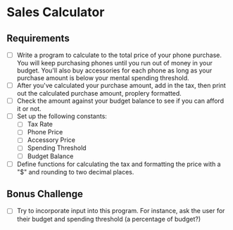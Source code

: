 Sales Calculator
================

## Requirements

- [ ] Write a program to calculate to the total price of your phone purchase. You will keep purchasing phones until you run out of money in your budget. You'll also buy accessories for each phone as long as your purchase amount is below your mental spending threshold.
- [ ] After you've calculated your purchase amount, add in the tax, then print out the calculated purchase amount, proplery formatted.
- [ ] Check the amount against your budget balance to see if you can afford it or not.
- [ ] Set up the following constants:
  - [ ] Tax Rate
  - [ ] Phone Price
  - [ ] Accessory Price
  - [ ] Spending Threshold
  - [ ] Budget Balance
- [ ] Define functions for calculating the tax and formatting the price with a "$" and rounding to two decimal places.

## Bonus Challenge

- [ ] Try to incorporate input into this program. For instance, ask the user for their budget and spending threshold (a percentage of budget?)